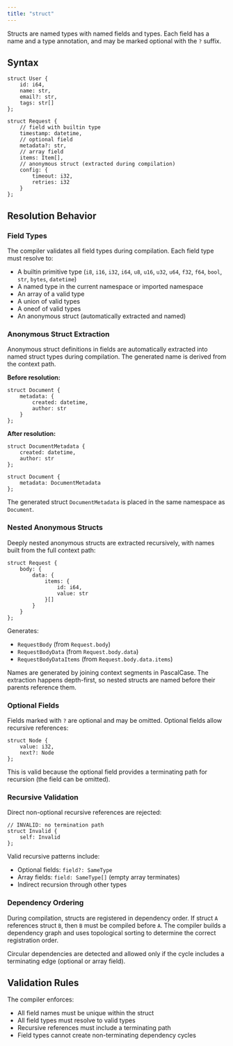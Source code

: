 ```yaml
---
title: "struct"
---
```


Structs are named types with named fields and types. Each field has a name and a type annotation, and may be marked optional with the `?` suffix.

## Syntax

```kintsu
struct User {
    id: i64,
    name: str,
    email?: str,
    tags: str[]
};

struct Request {
    // field with builtin type
    timestamp: datetime,
    // optional field
    metadata?: str,
    // array field
    items: Item[],
    // anonymous struct (extracted during compilation)
    config: {
        timeout: i32,
        retries: i32
    }
};
```

## Resolution Behavior

### Field Types

The compiler validates all field types during compilation. Each field type must resolve to:

- A builtin primitive type (`i8`, `i16`, `i32`, `i64`, `u8`, `u16`, `u32`, `u64`, `f32`, `f64`, `bool`, `str`, `bytes`, `datetime`)
- A named type in the current namespace or imported namespace
- An array of a valid type
- A union of valid types
- A oneof of valid types
- An anonymous struct (automatically extracted and named)

### Anonymous Struct Extraction

Anonymous struct definitions in fields are automatically extracted into named struct types during compilation. The generated name is derived from the context path.

**Before resolution:**

```kintsu
struct Document {
    metadata: {
        created: datetime,
        author: str
    }
};
```

**After resolution:**

```kintsu
struct DocumentMetadata {
    created: datetime,
    author: str
};

struct Document {
    metadata: DocumentMetadata
};
```

The generated struct `DocumentMetadata` is placed in the same namespace as `Document`.

### Nested Anonymous Structs

Deeply nested anonymous structs are extracted recursively, with names built from the full context path:

```kintsu
struct Request {
    body: {
        data: {
            items: {
                id: i64,
                value: str
            }[]
        }
    }
};
```

Generates:

- `RequestBody` (from `Request.body`)
- `RequestBodyData` (from `Request.body.data`)
- `RequestBodyDataItems` (from `Request.body.data.items`)

Names are generated by joining context segments in PascalCase. The extraction happens depth-first, so nested structs are named before their parents reference them.

### Optional Fields

Fields marked with `?` are optional and may be omitted. Optional fields allow recursive references:

```kintsu
struct Node {
    value: i32,
    next?: Node
};
```

This is valid because the optional field provides a terminating path for recursion (the field can be omitted).

### Recursive Validation

Direct non-optional recursive references are rejected:

```kintsu
// INVALID: no termination path
struct Invalid {
    self: Invalid
};
```

Valid recursive patterns include:

- Optional fields: `field?: SameType`
- Array fields: `field: SameType[]` (empty array terminates)
- Indirect recursion through other types

### Dependency Ordering

During compilation, structs are registered in dependency order. If struct `A` references struct `B`, then `B` must be compiled before `A`. The compiler builds a dependency graph and uses topological sorting to determine the correct registration order.

Circular dependencies are detected and allowed only if the cycle includes a terminating edge (optional or array field).

## Validation Rules

The compiler enforces:

- All field names must be unique within the struct
- All field types must resolve to valid types
- Recursive references must include a terminating path
- Field types cannot create non-terminating dependency cycles
